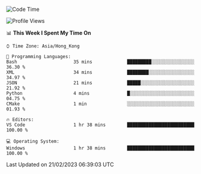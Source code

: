 <!--START_SECTION:waka-->
![Code Time](http://img.shields.io/badge/Code%20Time-30%20hrs%2011%20mins-blue)

![Profile Views](http://img.shields.io/badge/Profile%20Views-5-blue)

📊 **This Week I Spent My Time On** 

```text
⌚︎ Time Zone: Asia/Hong_Kong

💬 Programming Languages: 
Bash                     35 mins             █████████░░░░░░░░░░░░░░░░   36.30 % 
XML                      34 mins             ████████░░░░░░░░░░░░░░░░░   34.97 % 
JSON                     21 mins             █████░░░░░░░░░░░░░░░░░░░░   21.92 % 
Python                   4 mins              █░░░░░░░░░░░░░░░░░░░░░░░░   04.75 % 
CMake                    1 min               ░░░░░░░░░░░░░░░░░░░░░░░░░   01.93 % 

🔥 Editors: 
VS Code                  1 hr 38 mins        █████████████████████████   100.00 % 

💻 Operating System: 
Windows                  1 hr 38 mins        █████████████████████████   100.00 % 

```


 Last Updated on 21/02/2023 06:39:03 UTC
<!--END_SECTION:waka-->
